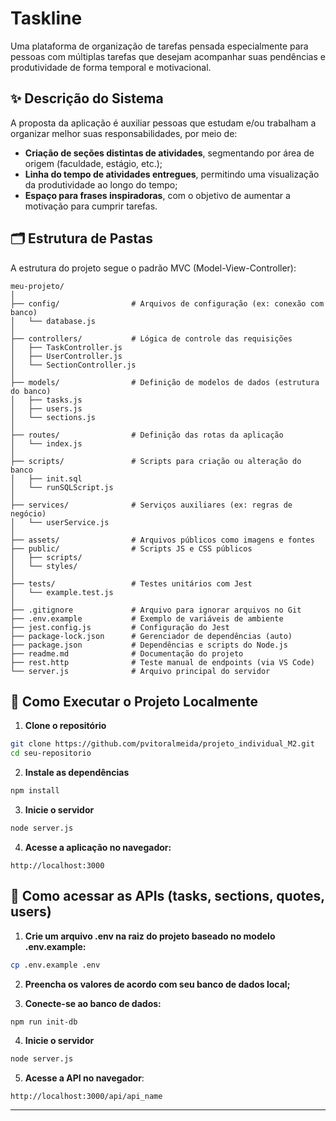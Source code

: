# Taskline

Uma plataforma de organização de tarefas pensada especialmente para pessoas com múltiplas tarefas que desejam acompanhar suas pendências e produtividade de forma temporal e motivacional.

## ✨ Descrição do Sistema

A proposta da aplicação é auxiliar pessoas que estudam e/ou trabalham a organizar melhor suas responsabilidades, por meio de:

- **Criação de seções distintas de atividades**, segmentando por área de origem (faculdade, estágio, etc.);
- **Linha do tempo de atividades entregues**, permitindo uma visualização da produtividade ao longo do tempo;
- **Espaço para frases inspiradoras**, com o objetivo de aumentar a motivação para cumprir tarefas.

## 🗂️ Estrutura de Pastas

A estrutura do projeto segue o padrão MVC (Model-View-Controller):

```
meu-projeto/
│
├── config/                # Arquivos de configuração (ex: conexão com banco)
│   └── database.js
│
├── controllers/           # Lógica de controle das requisições
│   ├── TaskController.js
│   ├── UserController.js
│   └── SectionController.js
│
├── models/                # Definição de modelos de dados (estrutura do banco)
│   ├── tasks.js
│   ├── users.js
│   └── sections.js
│
├── routes/                # Definição das rotas da aplicação
│   └── index.js
│
├── scripts/               # Scripts para criação ou alteração do banco
│   ├── init.sql
│   └── runSQLScript.js
│
├── services/              # Serviços auxiliares (ex: regras de negócio)
│   └── userService.js
│
├── assets/                # Arquivos públicos como imagens e fontes
├── public/                # Scripts JS e CSS públicos
│   ├── scripts/
│   └── styles/
│
├── tests/                 # Testes unitários com Jest
│   └── example.test.js
│
├── .gitignore             # Arquivo para ignorar arquivos no Git
├── .env.example           # Exemplo de variáveis de ambiente
├── jest.config.js         # Configuração do Jest
├── package-lock.json      # Gerenciador de dependências (auto)
├── package.json           # Dependências e scripts do Node.js
├── readme.md              # Documentação do projeto
├── rest.http              # Teste manual de endpoints (via VS Code)
└── server.js              # Arquivo principal do servidor
```

## 🚀 Como Executar o Projeto Localmente

1. **Clone o repositório**
```bash
git clone https://github.com/pvitoralmeida/projeto_individual_M2.git
cd seu-repositorio
```

2. **Instale as dependências**
```bash
npm install
```

3. **Inicie o servidor**
```bash
node server.js
```

4. **Acesse a aplicação no navegador:**
```
http://localhost:3000
```

## 👾 Como acessar as APIs (tasks, sections, quotes, users)

1. **Crie um arquivo .env na raiz do projeto baseado no modelo .env.example:**
```bash
cp .env.example .env
```
2. **Preencha os valores de acordo com seu banco de dados local;**

3. **Conecte-se ao banco de dados:**
```bash
npm run init-db
```

4. **Inicie o servidor**
```bash
node server.js
```

5. **Acesse a API no navegador**:
```
http://localhost:3000/api/api_name
```

---
